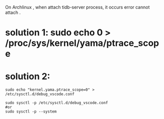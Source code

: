 
On Archlinux , when attach tidb-server process, it occurs error cannot attach .

# solution 1: sudo echo 0 > /proc/sys/kernel/yama/ptrace_scope
# solution 2: 
```shell
sudo echo "kernel.yama.ptrace_scope=0" > /etc/sysctl.d/debug_vscode.conf

sudo sysctl -p /etc/sysctl.d/debug_vscode.conf 
#or 
sudo sysctl -p --system
```
